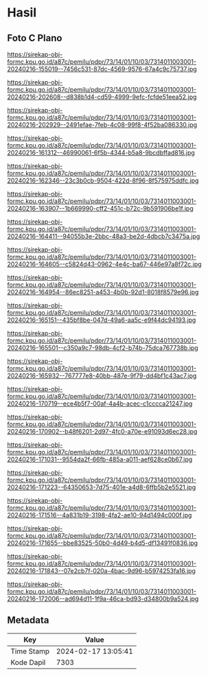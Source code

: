 # Hasil

## Foto C Plano

https://sirekap-obj-formc.kpu.go.id/a87c/pemilu/pdpr/73/14/01/10/03/7314011003001-20240216-155019--7456c531-87dc-4569-9576-67a4c9c75737.jpg

https://sirekap-obj-formc.kpu.go.id/a87c/pemilu/pdpr/73/14/01/10/03/7314011003001-20240216-202608--d838b1d4-cd59-4999-9efc-fcfde51eea52.jpg

https://sirekap-obj-formc.kpu.go.id/a87c/pemilu/pdpr/73/14/01/10/03/7314011003001-20240216-202929--2491efae-7feb-4c08-99f8-4f52ba086330.jpg

https://sirekap-obj-formc.kpu.go.id/a87c/pemilu/pdpr/73/14/01/10/03/7314011003001-20240216-161312--46990061-6f5b-4344-b5a8-9bcdbffad816.jpg

https://sirekap-obj-formc.kpu.go.id/a87c/pemilu/pdpr/73/14/01/10/03/7314011003001-20240216-162346--23c3b0cb-9504-422d-8f96-8f575975ddfc.jpg

https://sirekap-obj-formc.kpu.go.id/a87c/pemilu/pdpr/73/14/01/10/03/7314011003001-20240216-163907--1b669990-cff2-451c-b72c-9b591906be1f.jpg

https://sirekap-obj-formc.kpu.go.id/a87c/pemilu/pdpr/73/14/01/10/03/7314011003001-20240216-164411--94055b3e-2bbc-48a3-be2d-4dbcb7c3475a.jpg

https://sirekap-obj-formc.kpu.go.id/a87c/pemilu/pdpr/73/14/01/10/03/7314011003001-20240216-164605--c5824d43-0962-4e4c-ba67-446e97a8f72c.jpg

https://sirekap-obj-formc.kpu.go.id/a87c/pemilu/pdpr/73/14/01/10/03/7314011003001-20240216-164954--86ec8251-a453-4b0b-92d1-8018f8579e96.jpg

https://sirekap-obj-formc.kpu.go.id/a87c/pemilu/pdpr/73/14/01/10/03/7314011003001-20240216-165151--435bf8be-047d-49a6-aa5c-e9f44dc94193.jpg

https://sirekap-obj-formc.kpu.go.id/a87c/pemilu/pdpr/73/14/01/10/03/7314011003001-20240216-165501--c350a9c7-98db-4cf2-b74b-75dca767738b.jpg

https://sirekap-obj-formc.kpu.go.id/a87c/pemilu/pdpr/73/14/01/10/03/7314011003001-20240216-165932--767777e8-40bb-487e-9f79-dd4bf1c43ac7.jpg

https://sirekap-obj-formc.kpu.go.id/a87c/pemilu/pdpr/73/14/01/10/03/7314011003001-20240216-170719--ece4b5f7-00af-4a4b-acec-c1cccca21247.jpg

https://sirekap-obj-formc.kpu.go.id/a87c/pemilu/pdpr/73/14/01/10/03/7314011003001-20240216-170902--b48f6201-2d97-4fc0-a70e-e91093d6ec28.jpg

https://sirekap-obj-formc.kpu.go.id/a87c/pemilu/pdpr/73/14/01/10/03/7314011003001-20240216-171031--9554da2f-66fb-485a-a011-aef628ce0b67.jpg

https://sirekap-obj-formc.kpu.go.id/a87c/pemilu/pdpr/73/14/01/10/03/7314011003001-20240216-171223--64350653-7d75-401e-a4d8-6ffb5b2e5521.jpg

https://sirekap-obj-formc.kpu.go.id/a87c/pemilu/pdpr/73/14/01/10/03/7314011003001-20240216-171516--4a831b19-3198-4fa2-ae10-94d1494c000f.jpg

https://sirekap-obj-formc.kpu.go.id/a87c/pemilu/pdpr/73/14/01/10/03/7314011003001-20240216-171655--bbe83525-50b0-4d49-b4d5-df13491f0836.jpg

https://sirekap-obj-formc.kpu.go.id/a87c/pemilu/pdpr/73/14/01/10/03/7314011003001-20240216-171843--07e2cb7f-020a-4bac-9d96-b5974253fa16.jpg

https://sirekap-obj-formc.kpu.go.id/a87c/pemilu/pdpr/73/14/01/10/03/7314011003001-20240216-172006--ad694d11-1f9a-46ca-bd93-d34800b9a524.jpg


## Metadata

| Key        | Value               |
| ---------- | ------------------- |
| Time Stamp | 2024-02-17 13:05:41 |
| Kode Dapil | 7303                |



